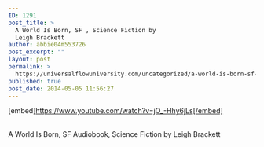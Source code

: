 ```yaml
---
ID: 1291
post_title: >
  A World Is Born, SF , Science Fiction by
  Leigh Brackett
author: abbie04m553726
post_excerpt: ""
layout: post
permalink: >
  https://universalflowuniversity.com/uncategorized/a-world-is-born-sf-science-fiction-by-leigh-brackett/
published: true
post_date: 2014-05-05 11:56:27
---
```

[embed]https://www.youtube.com/watch?v=jO_-Hhy6jLs[/embed]</br></br>
<p>A World Is Born, SF Audiobook, Science Fiction by Leigh Brackett</p>